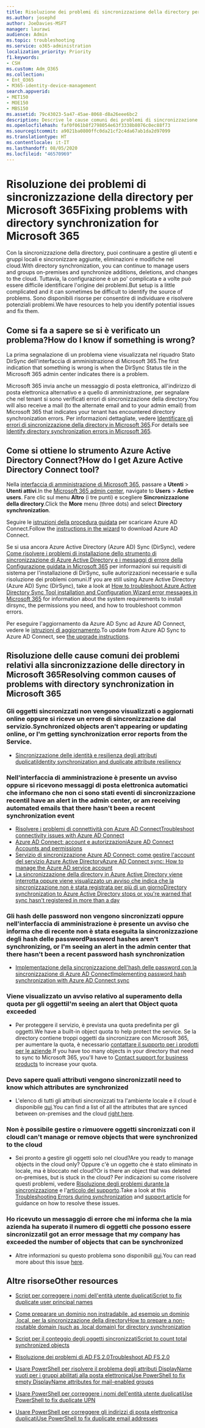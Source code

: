 ```yaml
---
title: Risoluzione dei problemi di sincronizzazione della directory per Microsoft 365
ms.author: josephd
author: JoeDavies-MSFT
manager: laurawi
audience: Admin
ms.topic: troubleshooting
ms.service: o365-administration
localization_priority: Priority
f1.keywords:
- CSH
ms.custom: Adm_O365
ms.collection:
- Ent_O365
- M365-identity-device-management
search.appverid:
- MET150
- MOE150
- MBS150
ms.assetid: 79c43023-5a47-45ae-8068-d8a26eee6bc2
description: Descrive le cause comuni dei problemi di sincronizzazione della directory in Office 365 e fornisce alcuni metodi per individuarli e risolverli.
ms.openlocfilehash: faf0f061b8f2798054e63f3338b8076c0ec88f73
ms.sourcegitcommit: a9021ba0800ffc0da21cf2c4da67ab1da2d97099
ms.translationtype: HT
ms.contentlocale: it-IT
ms.lasthandoff: 08/05/2020
ms.locfileid: "46570969"
---
```

# <a name="fixing-problems-with-directory-synchronization-for-microsoft-365"></a><span data-ttu-id="87939-103">Risoluzione dei problemi di sincronizzazione della directory per Microsoft 365</span><span class="sxs-lookup"><span data-stu-id="87939-103">Fixing problems with directory synchronization for Microsoft 365</span></span>

<span data-ttu-id="87939-104">Con la sincronizzazione della directory, puoi continuare a gestire gli utenti e gruppi locali e sincronizzare aggiunte, eliminazioni e modifiche nel cloud.</span><span class="sxs-lookup"><span data-stu-id="87939-104">With directory synchronization, you can continue to manage users and groups on-premises and synchronize additions, deletions, and changes to the cloud.</span></span> <span data-ttu-id="87939-105">Tuttavia, la configurazione è un po' complicata e a volte può essere difficile identificare l'origine dei problemi.</span><span class="sxs-lookup"><span data-stu-id="87939-105">But setup is a little complicated and it can sometimes be difficult to identify the source of problems.</span></span> <span data-ttu-id="87939-106">Sono disponibili risorse per consentire di individuare e risolvere potenziali problemi.</span><span class="sxs-lookup"><span data-stu-id="87939-106">We have resources to help you identify potential issues and fix them.</span></span>
  
## <a name="how-do-i-know-if-something-is-wrong"></a><span data-ttu-id="87939-107">Come si fa a sapere se si è verificato un problema?</span><span class="sxs-lookup"><span data-stu-id="87939-107">How do I know if something is wrong?</span></span>

<span data-ttu-id="87939-108">La prima segnalazione di un problema viene visualizzata nel riquadro Stato DirSync dell'interfaccia di amministrazione di Microsoft 365.</span><span class="sxs-lookup"><span data-stu-id="87939-108">The first indication that something is wrong is when the DirSync Status tile in the Microsoft 365 admin center indicates there is a problem.</span></span>
  
<span data-ttu-id="87939-109">Microsoft 365 invia anche un messaggio di posta elettronica, all'indirizzo di posta elettronica alternativo e a quello di amministrazione, per segnalare che nel tenant si sono verificati errori di sincronizzazione della directory.</span><span class="sxs-lookup"><span data-stu-id="87939-109">You will also receive a mail (to the alternate email and to your admin email) from Microsoft 365 that indicates your tenant has encountered directory synchronization errors.</span></span> <span data-ttu-id="87939-110">Per informazioni dettagliate, vedere [Identificare gli errori di sincronizzazione della directory in Microsoft 365](identify-directory-synchronization-errors.md).</span><span class="sxs-lookup"><span data-stu-id="87939-110">For details see [Identify directory synchronization errors in Microsoft 365](identify-directory-synchronization-errors.md).</span></span>
  
## <a name="how-do-i-get-azure-active-directory-connect-tool"></a><span data-ttu-id="87939-111">Come si ottiene lo strumento Azure Active Directory Connect?</span><span class="sxs-lookup"><span data-stu-id="87939-111">How do I get Azure Active Directory Connect tool?</span></span>

<span data-ttu-id="87939-112">Nella [interfaccia di amministrazione di Microsoft 365](https://admin.microsoft.com), passare a **Utenti** \> **Utenti attivi**.</span><span class="sxs-lookup"><span data-stu-id="87939-112">In the [Microsoft 365 admin center](https://admin.microsoft.com), navigate to **Users** \> **Active users**.</span></span> <span data-ttu-id="87939-113">Fare clic sul menu **Altro** (i tre punti) e scegliere **Sincronizzazione della directory**.</span><span class="sxs-lookup"><span data-stu-id="87939-113">Click the **More** menu (three dots) and select **Directory synchronization**.</span></span> 
  
<span data-ttu-id="87939-114">Seguire le [istruzioni della procedura guidata](set-up-directory-synchronization.md) per scaricare Azure AD Connect.</span><span class="sxs-lookup"><span data-stu-id="87939-114">Follow the [instructions in the wizard](set-up-directory-synchronization.md) to download Azure AD Connect.</span></span> 
  
<span data-ttu-id="87939-115">Se si usa ancora Azure Active Directory (Azure AD) Sync (DirSync), vedere [Come risolvere i problemi di installazione dello strumento di sincronizzazione di Azure Active Directory e i messaggi di errore della Configurazione guidata in Microsoft 365](https://go.microsoft.com/fwlink/p/?LinkId=396717) per informazioni sui requisiti di sistema per l'installazione di DirSync, sulle autorizzazioni necessarie e sulla risoluzione dei problemi comuni.</span><span class="sxs-lookup"><span data-stu-id="87939-115">If you are still using Azure Active Directory (Azure AD) Sync (DirSync), take a look at [How to troubleshoot Azure Active Directory Sync Tool installation and Configuration Wizard error messages in Microsoft 365](https://go.microsoft.com/fwlink/p/?LinkId=396717) for information about the system requirements to install dirsync, the permissions you need, and how to troubleshoot common errors.</span></span> 
  
<span data-ttu-id="87939-116">Per eseguire l'aggiornamento da Azure AD Sync ad Azure AD Connect, vedere le [istruzioni di aggiornamento](https://go.microsoft.com/fwlink/p/?LinkId=733240).</span><span class="sxs-lookup"><span data-stu-id="87939-116">To update from Azure AD Sync to Azure AD Connect, see [the upgrade instructions](https://go.microsoft.com/fwlink/p/?LinkId=733240).</span></span>
  
## <a name="resolving-common-causes-of-problems-with-directory-synchronization-in-microsoft-365"></a><span data-ttu-id="87939-117">Risoluzione delle cause comuni dei problemi relativi alla sincronizzazione delle directory in Microsoft 365</span><span class="sxs-lookup"><span data-stu-id="87939-117">Resolving common causes of problems with directory synchronization in Microsoft 365</span></span>

### <a name="synchronized-objects-arent-appearing-or-updating-online-or-im-getting-synchronization-error-reports-from-the-service"></a><span data-ttu-id="87939-118">Gli oggetti sincronizzati non vengono visualizzati o aggiornati online oppure si riceve un errore di sincronizzazione dal servizio.</span><span class="sxs-lookup"><span data-stu-id="87939-118">Synchronized objects aren't appearing or updating online, or I'm getting synchronization error reports from the Service.</span></span>

- [<span data-ttu-id="87939-119">Sincronizzazione delle identità e resilienza degli attributi duplicati</span><span class="sxs-lookup"><span data-stu-id="87939-119">Identity synchronization and duplicate attribute resiliency</span></span>](https://docs.microsoft.com/azure/active-directory/hybrid/how-to-connect-syncservice-duplicate-attribute-resiliency)

### <a name="i-have-an-alert-in-the-admin-center-or-am-receiving-automated-emails-that-there-hasnt-been-a-recent-synchronization-event"></a><span data-ttu-id="87939-120">Nell'interfaccia di amministrazione è presente un avviso oppure si ricevono messaggi di posta elettronica automatici che informano che non ci sono stati eventi di sincronizzazione recenti</span><span class="sxs-lookup"><span data-stu-id="87939-120">I have an alert in the admin center, or am receiving automated emails that there hasn't been a recent synchronization event</span></span>
- [<span data-ttu-id="87939-121">Risolvere i problemi di connettività con Azure AD Connect</span><span class="sxs-lookup"><span data-stu-id="87939-121">Troubleshoot connectivity issues with Azure AD Connect</span></span>](https://docs.microsoft.com/azure/active-directory/hybrid/tshoot-connect-connectivity)
- [<span data-ttu-id="87939-122">Azure AD Connect: account e autorizzazioni</span><span class="sxs-lookup"><span data-stu-id="87939-122">Azure AD Connect Accounts and permissions</span></span>](https://go.microsoft.com/fwlink/p/?LinkId=820598)
- [<span data-ttu-id="87939-123">Servizio di sincronizzazione Azure AD Connect: come gestire l'account del servizio Azure Active Directory</span><span class="sxs-lookup"><span data-stu-id="87939-123">Azure AD Connect sync: How to manage the Azure AD service account</span></span>](https://docs.microsoft.com/azure/active-directory/hybrid/how-to-connect-azureadaccount)
- [<span data-ttu-id="87939-124">La sincronizzazione della directory in Azure Active Directory viene interrotta oppure viene visualizzato un avviso che indica che la sincronizzazione non è stata registrata per più di un giorno</span><span class="sxs-lookup"><span data-stu-id="87939-124">Directory synchronization to Azure Active Directory stops or you're warned that sync hasn't registered in more than a day</span></span>](https://support.microsoft.com/help/2882421/directory-synchronization-to-azure-active-directory-stops-or-you-re-warned-that-sync-hasn-t-registered-in-more-than-a-day)

### <a name="password-hashes-arent-synchronizing-or-im-seeing-an-alert-in-the-admin-center-that-there-hasnt-been-a-recent-password-hash-synchronization"></a><span data-ttu-id="87939-125">Gli hash delle password non vengono sincronizzati oppure nell'interfaccia di amministrazione è presente un avviso che informa che di recente non è stata eseguita la sincronizzazione degli hash delle password</span><span class="sxs-lookup"><span data-stu-id="87939-125">Password hashes aren't synchronizing, or I'm seeing an alert in the admin center that there hasn't been a recent password hash synchronization</span></span>
- [<span data-ttu-id="87939-126">Implementazione della sincronizzazione dell'hash delle password con la sincronizzazione di Azure AD Connect</span><span class="sxs-lookup"><span data-stu-id="87939-126">Implementing password hash synchronization with Azure AD Connect sync</span></span>](https://docs.microsoft.com/azure/active-directory/hybrid/how-to-connect-password-hash-synchronization)

### <a name="im-seeing-an-alert-that-object-quota-exceeded"></a><span data-ttu-id="87939-127">Viene visualizzato un avviso relativo al superamento della quota per gli oggetti</span><span class="sxs-lookup"><span data-stu-id="87939-127">I'm seeing an alert that Object quota exceeded</span></span>
- <span data-ttu-id="87939-128">Per proteggere il servizio, è prevista una quota predefinita per gli oggetti.</span><span class="sxs-lookup"><span data-stu-id="87939-128">We have a built-in object quota to help protect the service.</span></span> <span data-ttu-id="87939-129">Se la directory contiene troppi oggetti da sincronizzare con Microsoft 365, per aumentare la quota, è necessario [contattare il supporto per i prodotti per le aziende](https://support.office.com/article/32a17ca7-6fa0-4870-8a8d-e25ba4ccfd4b).</span><span class="sxs-lookup"><span data-stu-id="87939-129">If you have too many objects in your directory that need to sync to Microsoft 365, you'll have to [Contact support for business products](https://support.office.com/article/32a17ca7-6fa0-4870-8a8d-e25ba4ccfd4b) to increase your quota.</span></span>

### <a name="i-need-to-know-which-attributes-are-synchronized"></a><span data-ttu-id="87939-130">Devo sapere quali attributi vengono sincronizzati</span><span class="sxs-lookup"><span data-stu-id="87939-130">I need to know which attributes are synchronized</span></span>
- <span data-ttu-id="87939-131">L'elenco di tutti gli attributi sincronizzati tra l'ambiente locale e il cloud è disponibile [qui](https://go.microsoft.com/fwlink/p/?LinkId=396719).</span><span class="sxs-lookup"><span data-stu-id="87939-131">You can find a list of all the attributes that are synced between on-premises and the cloud [right here](https://go.microsoft.com/fwlink/p/?LinkId=396719).</span></span>

### <a name="i-cant-manage-or-remove-objects-that-were-synchronized-to-the-cloud"></a><span data-ttu-id="87939-132">Non è possibile gestire o rimuovere oggetti sincronizzati con il cloud</span><span class="sxs-lookup"><span data-stu-id="87939-132">I can't manage or remove objects that were synchronized to the cloud</span></span>
- <span data-ttu-id="87939-133">Sei pronto a gestire gli oggetti solo nel cloud?</span><span class="sxs-lookup"><span data-stu-id="87939-133">Are you ready to manage objects in the cloud only?</span></span> <span data-ttu-id="87939-134">Oppure c'è un oggetto che è stato eliminato in locale, ma è bloccato nel cloud?</span><span class="sxs-lookup"><span data-stu-id="87939-134">Or is there an object that was deleted on-premises, but is stuck in the cloud?</span></span> <span data-ttu-id="87939-135">Per indicazioni su come risolvere questi problemi, vedere [Risoluzione degli problemi durante la sincronizzazione](https://go.microsoft.com/fwlink/p/?linkid=842044) e l'[articolo del supporto](https://go.microsoft.com/fwlink/p/?LinkId=396720).</span><span class="sxs-lookup"><span data-stu-id="87939-135">Take a look at this [Troubleshooting Errors during synchronization](https://go.microsoft.com/fwlink/p/?linkid=842044) and [support article](https://go.microsoft.com/fwlink/p/?LinkId=396720) for guidance on how to resolve these issues.</span></span>

### <a name="i-got-an-error-message-that-my-company-has-exceeded-the-number-of-objects-that-can-be-synchronized"></a><span data-ttu-id="87939-136">Ho ricevuto un messaggio di errore che mi informa che la mia azienda ha superato il numero di oggetti che possono essere sincronizzati</span><span class="sxs-lookup"><span data-stu-id="87939-136">I got an error message that my company has exceeded the number of objects that can be synchronized</span></span>
- <span data-ttu-id="87939-137">Altre informazioni su questo problema sono disponibili [qui](https://go.microsoft.com/fwlink/p/?LinkId=396721).</span><span class="sxs-lookup"><span data-stu-id="87939-137">You can read more about this issue [here](https://go.microsoft.com/fwlink/p/?LinkId=396721).</span></span>
   
## <a name="other-resources"></a><span data-ttu-id="87939-138">Altre risorse</span><span class="sxs-lookup"><span data-stu-id="87939-138">Other resources</span></span>

- [<span data-ttu-id="87939-139">Script per correggere i nomi dell'entità utente duplicati</span><span class="sxs-lookup"><span data-stu-id="87939-139">Script to fix duplicate user principal names</span></span>](https://go.microsoft.com/fwlink/p/?LinkId=396725)
    
- [<span data-ttu-id="87939-140">Come preparare un dominio non instradabile, ad esempio un dominio .local, per la sincronizzazione della directory</span><span class="sxs-lookup"><span data-stu-id="87939-140">How to prepare a non-routable domain (such as .local domain) for directory synchronization</span></span>](prepare-a-non-routable-domain-for-directory-synchronization.md)
    
- [<span data-ttu-id="87939-141">Script per il conteggio degli oggetti sincronizzati</span><span class="sxs-lookup"><span data-stu-id="87939-141">Script to count total synchronized objects</span></span>](https://go.microsoft.com/fwlink/p/?LinkId=396726)
    
- [<span data-ttu-id="87939-142">Risoluzione dei problemi di AD FS 2.0</span><span class="sxs-lookup"><span data-stu-id="87939-142">Troubleshoot AD FS 2.0</span></span>](https://go.microsoft.com/fwlink/p/?LinkId=396727)
    
- [<span data-ttu-id="87939-143">Usare PowerShell per risolvere il problema degli attributi DisplayName vuoti per i gruppi abilitati alla posta elettronica</span><span class="sxs-lookup"><span data-stu-id="87939-143">Use PowerShell to fix empty DisplayName attributes for mail-enabled groups</span></span>](https://go.microsoft.com/fwlink/p/?LinkId=396728)
    
- [<span data-ttu-id="87939-144">Usare PowerShell per correggere i nomi dell'entità utente duplicati</span><span class="sxs-lookup"><span data-stu-id="87939-144">Use PowerShell to fix duplicate UPN</span></span>](https://go.microsoft.com/fwlink/p/?LinkId=396730)
    
- [<span data-ttu-id="87939-145">Usare PowerShell per correggere gli indirizzi di posta elettronica duplicati</span><span class="sxs-lookup"><span data-stu-id="87939-145">Use PowerShell to fix duplicate email addresses</span></span>](https://go.microsoft.com/fwlink/p/?LinkId=396731)
    
